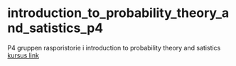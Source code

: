 # introduction_to_probability_theory_and_satistics_p4
P4 gruppen rasporistorie i introduction to probability theory and satistics
[kursus link](https://www.moodle.aau.dk/course/view.php?id=46517)
